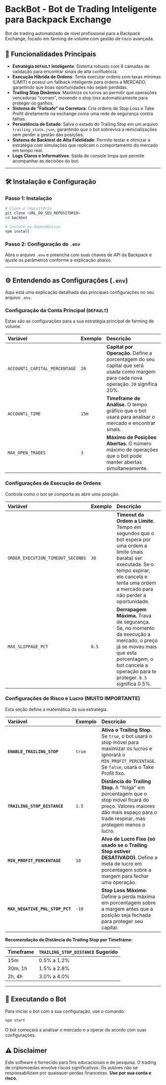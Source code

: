 # BackBot - Bot de Trading Inteligente para Backpack Exchange

Bot de trading automatizado de nível profissional para a Backpack Exchange, focado em farming de volume com gestão de risco avançada.

## 🚀 Funcionalidades Principais

- **Estratégia `DEFAULT` Inteligente**: Sistema robusto com 8 camadas de validação para encontrar sinais de alta confluência.
- **Execução Híbrida de Ordens**: Tenta executar ordens com taxas mínimas (LIMIT) e possui um fallback inteligente para ordens a MERCADO, garantindo que boas oportunidades não sejam perdidas.
- **Trailing Stop Dinâmico**: Maximiza os lucros ao permitir que operações vencedoras "corram", movendo o stop loss automaticamente para proteger os ganhos.
- **Sistema de "Failsafe" na Corretora**: Cria ordens de Stop Loss e Take Profit diretamente na exchange como uma rede de segurança contra falhas.
- **Persistência de Estado**: Salva o estado do Trailing Stop em um arquivo `trailing_state.json`, garantindo que o bot sobreviva a reinicializações sem perder a gestão das posições.
- **Sistema de Backtest de Alta Fidelidade**: Permite testar e otimizar a estratégia com simulações que replicam o comportamento do mercado em tempo real.
- **Logs Claros e Informativos**: Saída de console limpa que permite acompanhar as decisões do bot.

---

## 🛠️ Instalação e Configuração

### Passo 1: Instalação
```bash
# Clone o repositório
git clone <URL_DO_SEU_REPOSITORIO>
cd backbot

# Instale as dependências
npm install
```

### Passo 2: Configuração do `.env`
Abra o arquivo `.env` e preencha com suas chaves de API da Backpack e ajuste os parâmetros conforme a explicação abaixo.

---

## ⚙️ Entendendo as Configurações (`.env`)

Aqui está uma explicação detalhada das principais configurações no seu arquivo `.env`.

### Configuração da Conta Principal (`DEFAULT`)
Estas são as configurações para a sua estratégia principal de farming de volume.

| Variável | Exemplo | Descrição |
| :--- | :--- | :--- |
| `ACCOUNT1_CAPITAL_PERCENTAGE` | `20` | **Capital por Operação.** Define a porcentagem do seu capital que será usada como margem para cada nova operação. `20` significa 20%. |
| `ACCOUNT1_TIME` | `15m` | **Timeframe de Análise.** O tempo gráfico que o bot usará para analisar o mercado e encontrar sinais. |
| `MAX_OPEN_TRADES` | `3` | **Máximo de Posições Abertas.** O número máximo de operações que o bot pode manter abertas simultaneamente. |

### Configurações de Execução de Ordens
Controla como o bot se comporta ao abrir uma posição.

| Variável | Exemplo | Descrição |
| :--- | :--- | :--- |
| `ORDER_EXECUTION_TIMEOUT_SECONDS`| `30` | **Timeout da Ordem a Limite.** Tempo em segundos que o bot espera por uma ordem a limite (mais barata) ser executada. Se o tempo expirar, ele cancela e tenta uma ordem a mercado para não perder a oportunidade. |
| `MAX_SLIPPAGE_PCT`| `0.5` | **Derrapagem Máxima.** Trava de segurança. Se, no momento da execução a mercado, o preço já se moveu mais que esta porcentagem, o bot cancela a operação para te proteger. `0.5` significa 0.5%. |

### Configurações de Risco e Lucro (MUITO IMPORTANTE)
Esta seção define a matemática da sua estratégia.

| Variável | Exemplo | Descrição |
| :--- | :--- | :--- |
| **`ENABLE_TRAILING_STOP`** | `true` | **Ativa o Trailing Stop.** Se `true`, o bot usará o stop móvel para maximizar os lucros e ignorará o `MIN_PROFIT_PERCENTAGE`. Se `false`, usará o Take Profit fixo. |
| **`TRAILING_STOP_DISTANCE`** | `1.5` | **Distância do Trailing Stop.** A "folga" em porcentagem que o stop móvel ficará do preço. Valores maiores dão mais espaço para o trade respirar, mas protegem menos o lucro. |
| **`MIN_PROFIT_PERCENTAGE`** | `10` | **Alvo de Lucro Fixo (só usado se o Trailing Stop estiver DESATIVADO).** Define a meta de lucro em porcentagem sobre a margem para fechar uma operação. |
| **`MAX_NEGATIVE_PNL_STOP_PCT`**| `-10`| **Stop Loss Máximo.** Define a perda máxima em porcentagem sobre a margem antes que a posição seja fechada para proteger seu capital. |

**Recomendação de Distância do Trailing Stop por Timeframe:**

| Timeframe | `TRAILING_STOP_DISTANCE` Sugerido |
| :--- | :--- |
| 15m | 0.5% a 1.2% |
| 30m, 1h | 1.5% a 2.8% |
| 2h, 4h | 3.0% a 4.0% |

---

## 🚀 Executando o Bot

Para iniciar o bot com a sua configuração, use o comando:

```bash
npm start
```

O bot começará a analisar o mercado e a operar de acordo com suas configurações.

## ⚠️ Disclaimer

Este software é fornecido para fins educacionais e de pesquisa. O trading de criptomoedas envolve riscos significativos. Os autores não se responsabilizam por quaisquer perdas financeiras. **Use por sua conta e risco.**